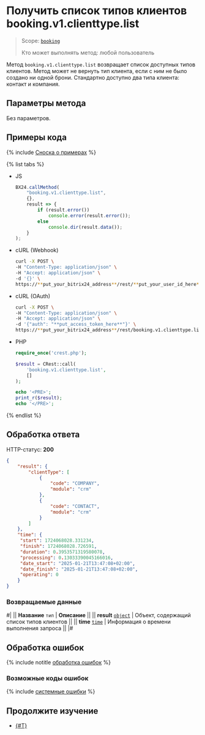 # Получить список типов клиентов booking.v1.clienttype.list

> Scope: [`booking`](../scopes/permissions.md)
>
> Кто может выполнять метод: любой пользователь

Метод `booking.v1.clienttype.list` возвращает список доступных типов клиентов. Метод может не вернуть тип клиента, если с ним не было создано ни одной брони. 
Стандартно доступно два типа клиента: контакт и компания.

## Параметры метода

Без параметров.

## Примеры кода

{% include [Сноска о примерах](../../_includes/examples.md) %}

{% list tabs %}

- JS

    ```js
    BX24.callMethod(
        "booking.v1.clienttype.list",
        {},
        result => {
            if (result.error())
                console.error(result.error());
            else
                console.dir(result.data());
        }
    );
    ```

- cURL (Webhook)

    ```bash
    curl -X POST \
    -H "Content-Type: application/json" \
    -H "Accept: application/json" \
    -d '{}' \
    https://**put_your_bitrix24_address**/rest/**put_your_user_id_here**/**put_your_webhook_here**/booking.v1.clienttype.list
    ```

- cURL (OAuth)

    ```bash
    curl -X POST \
    -H "Content-Type: application/json" \
    -H "Accept: application/json" \
    -d '{"auth": "**put_access_token_here**"}' \
    https://**put_your_bitrix24_address**/rest/booking.v1.clienttype.list
    ```

- PHP

    ```php
    require_once('crest.php');

    $result = CRest::call(
        'booking.v1.clienttype.list',
        []
    );

    echo '<PRE>';
    print_r($result);
    echo '</PRE>';
    ```

{% endlist %}

## Обработка ответа

HTTP-статус: **200**

```json
{
    "result": {
        "clientType": [
            {
                "code": "COMPANY",
                "module": "crm"
            },
            {
                "code": "CONTACT",
                "module": "crm"
            }
        ]
    },
    "time": {
     "start": 1724068028.331234,
     "finish": 1724068028.726591,
     "duration": 0.3953571319580078,
     "processing": 0.13033390045166016,
     "date_start": "2025-01-21T13:47:08+02:00",
     "date_finish": "2025-01-21T13:47:08+02:00",
     "operating": 0
    }
}
```

### Возвращаемые данные

#|
|| **Название**
`тип` | **Описание** ||
|| **result**
[`object`](../data-types.md) | Объект, содержащий список типов клиентов ||
|| **time**
[`time`](../data-types.md#time) | Информация о времени выполнения запроса ||
|#

## Обработка ошибок

{% include notitle [обработка ошибок](../../_includes/error-info.md) %}

### Возможные коды ошибок

{% include [системные ошибки](../../_includes/system-errors.md) %}

## Продолжите изучение

- [{#T}](./index.md)